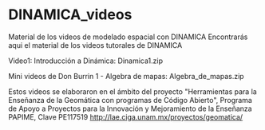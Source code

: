 # DINAMICA_videos
Material de los videos de modelado espacial con DINAMICA
Encontrarás aqui el material de los videos tutorales de DINAMICA

Video1: Introducción a Dinámica: Dinamica1.zip


Mini videos de Don Burrin
1 - Algebra de mapas: Algebra_de_mapas.zip


Estos videos se elaboraron en el ámbito del proyecto "Herramientas para la Enseñanza de la Geomática con programas de Código Abierto", Programa de Apoyo a Proyectos para la Innovación y Mejoramiento de la Enseñanza PAPIME, Clave PE117519 http://lae.ciga.unam.mx/proyectos/geomatica/
